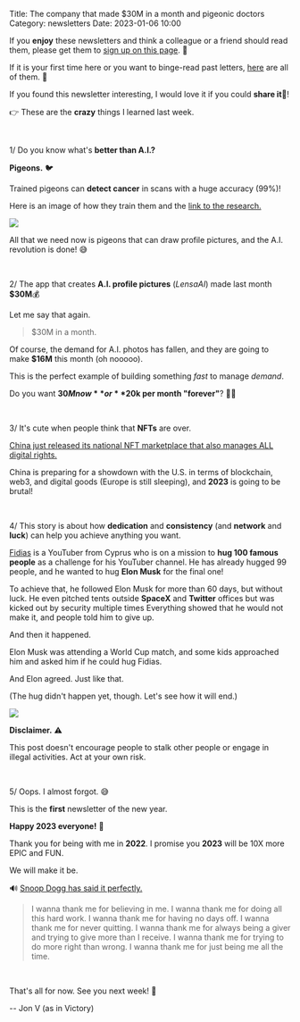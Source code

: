 Title: The company that made $30M in a month and pigeonic doctors
Category: newsletters
Date: 2023-01-06 10:00

If you **enjoy** these newsletters and think a colleague or a friend should read them, please get them to [sign up on this page](https://jon.io/). 📝

If it is your first time here or you want to binge-read past letters, [here](https://jon.io/category/newsletters) are all of them. 📰

If you found this newsletter interesting, I would love it if you could **share it**🔗!

👉 These are the **crazy** things I learned last week.

<br>

1/ Do you know what's **better than A.I.?**

**Pigeons.** 🐦

Trained pigeons can **detect cancer** in scans with a huge accuracy (99%)!

Here is an image of how they train them and the [link to the research.](https://journals.plos.org/plosone/article?id=10.1371/journal.pone.0141357)

![](https://sendfoxprod.b-cdn.net/media/h9jw9kgxMsSKX09S9D6XPPVngnxdagrHzreqNgvp16325)

All that we need now is pigeons that can draw profile pictures, and the A.I. revolution is done! 😅

<br>

2/ The app that creates **A.I. profile pictures** (_LensaAI_) made last month **$30M**💰

Let me say that again.

> $30M in a month.

Of course, the demand for A.I. photos has fallen, and they are going to make **$16M** this month (oh nooooo).


This is the perfect example of building something _fast_ to manage _demand_.

Do you want **$30M now** or **$20k per month "forever"**? 🤷‍♂️

<br>

3/ It's cute when people think that **NFTs** are over.

[China just released its national NFT marketplace that also manages ALL digital rights.](https://cointelegraph.com/news/china-s-first-national-nft-marketplace-to-launch-next-week-report)

China is preparing for a showdown with the U.S. in terms of blockchain, web3, and digital goods (Europe is still sleeping), and **2023** is going to be brutal!

<br>

4/ This story is about how **dedication** and **consistency** (and **network** and **luck**) can help you achieve anything you want.

[Fidias](https://www.youtube.com/channel/UC3tTW_eJTV___rSUkUMnl5w) is a YouTuber from Cyprus who is on a mission to **hug 100 famous people** as a challenge for his YouTuber channel. He has already hugged 99 people, and he wanted to hug **Elon Musk** for the final one! 

To achieve that, he followed Elon Musk for more than 60 days, but without luck. He even pitched tents outside **SpaceX** and **Twitter** offices but was kicked out by security multiple times
Everything showed that he would not make it, and people told him to give up.

And then it happened. 

Elon Musk was attending a World Cup match, and some kids approached him and asked him if he could hug Fidias. 

And Elon agreed. Just like that.

(The hug didn't happen yet, though. Let's see how it will end.)

![](https://sendfoxprod.b-cdn.net/media/auiKWmhpUkrp98FxQAJC6djCO338u1RyG0BCrfCI16325)

**Disclaimer.** ⚠️

This post doesn't encourage people to stalk other people or engage in illegal activities. Act at your own risk.

<br>

5/ Oops. I almost forgot. 😅

This is the **first** newsletter of the new year.

**Happy 2023 everyone!** 🎉

Thank you for being with me in **2022**. I promise you **2023** will be 10X more EPIC and FUN.

We will make it be.

🔊 [Snoop Dogg has said it perfectly.](https://www.youtube.com/watch?v=7ehy1-6IuCg)

> I wanna thank me for believing in me. 
> I wanna thank me for doing all this hard work. 
> I wanna thank me for having no days off. 
> I wanna thank me for never quitting. 
> I wanna thank me for always being a giver and trying to give more than I receive. 
> I wanna thank me for trying to do more right than wrong. 
> I wanna thank me for just being me all the time.

<br>

That's all for now. See you next week! 🚀

-- Jon V (as in Victory)

